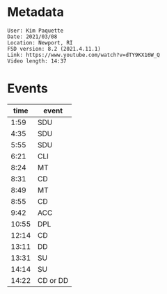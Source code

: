 # Metadata

```
User: Kim Paquette
Date: 2021/03/08
Location: Newport, RI
FSD version: 8.2 (2021.4.11.1)
Link: https://www.youtube.com/watch?v=dTY9KX16W_Q
Video length: 14:37
```

# Events

time | event
--- | ---
1:59 | SDU
4:35 | SDU
5:55 | SDU
6:21 | CLI
8:24 | MT
8:31 | CD
8:49 | MT
8:55 | CD
9:42 | ACC
10:55 | DPL
12:14 | CD
13:11 | DD
13:31 | SU
14:14 | SU
14:22 | CD or DD
